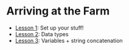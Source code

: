 # Arriving at the Farm

- [Lesson 1](1_setup.md): Set up your stuff!
- [Lesson 2](2_data_types): Data types
- [Lesson 3](3_variables): Variables + string concatenation
